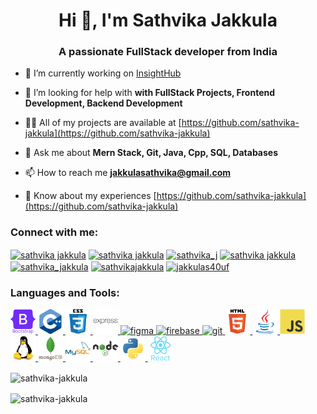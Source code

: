 

<h1 align="center">Hi 👋, I'm Sathvika Jakkula</h1>
<h3 align="center">A passionate FullStack developer from India</h3>

- 🔭 I’m currently working on [InsightHub](https://github.com/sathvika-jakkula/major-code)

- 🤝 I’m looking for help with **with FullStack Projects, Frontend Development, Backend Development**

- 👨‍💻 All of my projects are available at [https://github.com/sathvika-jakkula](https://github.com/sathvika-jakkula)

- 💬 Ask me about **Mern Stack, Git, Java, Cpp, SQL, Databases**

- 📫 How to reach me **jakkulasathvika@gmail.com**

- 📄 Know about my experiences [https://github.com/sathvika-jakkula](https://github.com/sathvika-jakkula)

<h3 align="left">Connect with me:</h3>
<p align="left">
<a href="https://linkedin.com/in/sathvika jakkula" target="blank"><img align="center" src="https://raw.githubusercontent.com/rahuldkjain/github-profile-readme-generator/master/src/images/icons/Social/linked-in-alt.svg" alt="sathvika jakkula" height="30" width="40" /></a>
<a href="https://stackoverflow.com/users/sathvika jakkula" target="blank"><img align="center" src="https://raw.githubusercontent.com/rahuldkjain/github-profile-readme-generator/master/src/images/icons/Social/stack-overflow.svg" alt="sathvika jakkula" height="30" width="40" /></a>
<a href="https://www.codechef.com/users/sathvika_j" target="blank"><img align="center" src="https://cdn.jsdelivr.net/npm/simple-icons@3.1.0/icons/codechef.svg" alt="sathvika_j" height="30" width="40" /></a>
<a href="https://www.hackerrank.com/sathvika jakkula" target="blank"><img align="center" src="https://raw.githubusercontent.com/rahuldkjain/github-profile-readme-generator/master/src/images/icons/Social/hackerrank.svg" alt="sathvika jakkula" height="30" width="40" /></a>
<a href="https://codeforces.com/profile/sathvika_jakkula" target="blank"><img align="center" src="https://raw.githubusercontent.com/rahuldkjain/github-profile-readme-generator/master/src/images/icons/Social/codeforces.svg" alt="sathvika_jakkula" height="30" width="40" /></a>
<a href="https://www.leetcode.com/sathvikajakkula" target="blank"><img align="center" src="https://raw.githubusercontent.com/rahuldkjain/github-profile-readme-generator/master/src/images/icons/Social/leet-code.svg" alt="sathvikajakkula" height="30" width="40" /></a>
<a href="https://auth.geeksforgeeks.org/user/jakkulas40uf" target="blank"><img align="center" src="https://raw.githubusercontent.com/rahuldkjain/github-profile-readme-generator/master/src/images/icons/Social/geeks-for-geeks.svg" alt="jakkulas40uf" height="30" width="40" /></a>
</p>

<h3 align="left">Languages and Tools:</h3>
<p align="left"> <a href="https://getbootstrap.com" target="_blank" rel="noreferrer"> <img src="https://raw.githubusercontent.com/devicons/devicon/master/icons/bootstrap/bootstrap-plain-wordmark.svg" alt="bootstrap" width="40" height="40"/> </a> <a href="https://www.w3schools.com/cpp/" target="_blank" rel="noreferrer"> <img src="https://raw.githubusercontent.com/devicons/devicon/master/icons/cplusplus/cplusplus-original.svg" alt="cplusplus" width="40" height="40"/> </a> <a href="https://www.w3schools.com/css/" target="_blank" rel="noreferrer"> <img src="https://raw.githubusercontent.com/devicons/devicon/master/icons/css3/css3-original-wordmark.svg" alt="css3" width="40" height="40"/> </a> <a href="https://expressjs.com" target="_blank" rel="noreferrer"> <img src="https://raw.githubusercontent.com/devicons/devicon/master/icons/express/express-original-wordmark.svg" alt="express" width="40" height="40"/> </a> <a href="https://www.figma.com/" target="_blank" rel="noreferrer"> <img src="https://www.vectorlogo.zone/logos/figma/figma-icon.svg" alt="figma" width="40" height="40"/> </a> <a href="https://firebase.google.com/" target="_blank" rel="noreferrer"> <img src="https://www.vectorlogo.zone/logos/firebase/firebase-icon.svg" alt="firebase" width="40" height="40"/> </a> <a href="https://git-scm.com/" target="_blank" rel="noreferrer"> <img src="https://www.vectorlogo.zone/logos/git-scm/git-scm-icon.svg" alt="git" width="40" height="40"/> </a> <a href="https://www.w3.org/html/" target="_blank" rel="noreferrer"> <img src="https://raw.githubusercontent.com/devicons/devicon/master/icons/html5/html5-original-wordmark.svg" alt="html5" width="40" height="40"/> </a> <a href="https://www.java.com" target="_blank" rel="noreferrer"> <img src="https://raw.githubusercontent.com/devicons/devicon/master/icons/java/java-original.svg" alt="java" width="40" height="40"/> </a> <a href="https://developer.mozilla.org/en-US/docs/Web/JavaScript" target="_blank" rel="noreferrer"> <img src="https://raw.githubusercontent.com/devicons/devicon/master/icons/javascript/javascript-original.svg" alt="javascript" width="40" height="40"/> </a> <a href="https://www.linux.org/" target="_blank" rel="noreferrer"> <img src="https://raw.githubusercontent.com/devicons/devicon/master/icons/linux/linux-original.svg" alt="linux" width="40" height="40"/> </a> <a href="https://www.mongodb.com/" target="_blank" rel="noreferrer"> <img src="https://raw.githubusercontent.com/devicons/devicon/master/icons/mongodb/mongodb-original-wordmark.svg" alt="mongodb" width="40" height="40"/> </a> <a href="https://www.mysql.com/" target="_blank" rel="noreferrer"> <img src="https://raw.githubusercontent.com/devicons/devicon/master/icons/mysql/mysql-original-wordmark.svg" alt="mysql" width="40" height="40"/> </a> <a href="https://nodejs.org" target="_blank" rel="noreferrer"> <img src="https://raw.githubusercontent.com/devicons/devicon/master/icons/nodejs/nodejs-original-wordmark.svg" alt="nodejs" width="40" height="40"/> </a> <a href="https://www.python.org" target="_blank" rel="noreferrer"> <img src="https://raw.githubusercontent.com/devicons/devicon/master/icons/python/python-original.svg" alt="python" width="40" height="40"/> </a> <a href="https://reactjs.org/" target="_blank" rel="noreferrer"> <img src="https://raw.githubusercontent.com/devicons/devicon/master/icons/react/react-original-wordmark.svg" alt="react" width="40" height="40"/> </a> </p>

<p><img align="center" src="https://github-readme-stats.vercel.app/api/top-langs?username=sathvika-jakkula&show_icons=true&locale=en&layout=compact" alt="sathvika-jakkula" /></p>

<p><img align="center" src="https://github-readme-streak-stats.herokuapp.com/?user=sathvika-jakkula&" alt="sathvika-jakkula" /></p>

